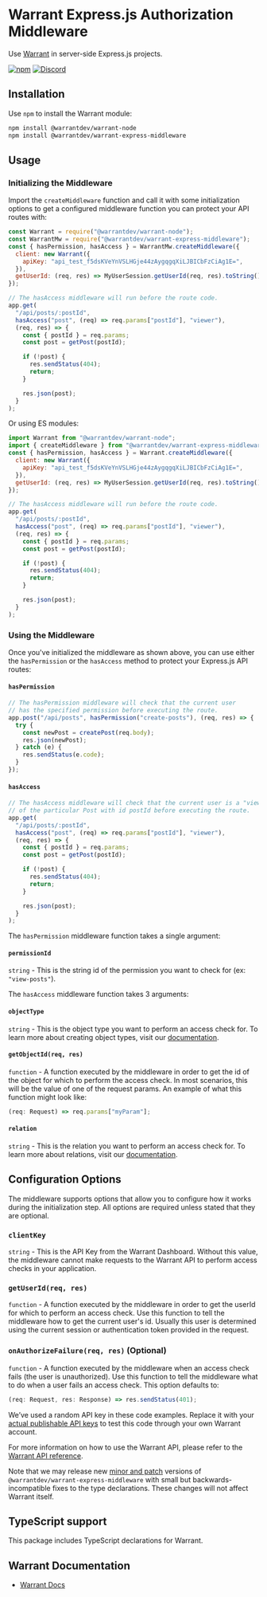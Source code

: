 # Warrant Express.js Authorization Middleware

Use [Warrant](https://warrant.dev/) in server-side Express.js projects.

[![npm](https://img.shields.io/npm/v/@warrantdev/warrant-express-middleware)](https://www.npmjs.com/package/@warrantdev/warrant-express-middleware)
[![Discord](https://img.shields.io/discord/865661082203193365?label=discord)](https://discord.gg/QNCMKWzqET)

## Installation

Use `npm` to install the Warrant module:

```sh
npm install @warrantdev/warrant-node
npm install @warrantdev/warrant-express-middleware
```

## Usage

### Initializing the Middleware

Import the `createMiddleware` function and call it with some initialization options to get a configured middleware function you can protect your API routes with:

```js
const Warrant = require("@warrantdev/warrant-node");
const WarrantMw = require("@warrantdev/warrant-express-middleware");
const { hasPermission, hasAccess } = WarrantMw.createMiddleware({
  client: new Warrant({
    apiKey: "api_test_f5dsKVeYnVSLHGje44zAygqgqXiLJBICbFzCiAg1E=",
  }),
  getUserId: (req, res) => MyUserSession.getUserId(req, res).toString(), // Tell the middleware how to get the current user in your API
});

// The hasAccess middleware will run before the route code.
app.get(
  "/api/posts/:postId",
  hasAccess("post", (req) => req.params["postId"], "viewer"),
  (req, res) => {
    const { postId } = req.params;
    const post = getPost(postId);

    if (!post) {
      res.sendStatus(404);
      return;
    }

    res.json(post);
  }
);
```

Or using ES modules:

```js
import Warrant from "@warrantdev/warrant-node";
import { createMiddleware } from "@warrantdev/warrant-express-middleware";
const { hasPermission, hasAccess } = Warrant.createMiddleware({
  client: new Warrant({
    apiKey: "api_test_f5dsKVeYnVSLHGje44zAygqgqXiLJBICbFzCiAg1E=",
  }),
  getUserId: (req, res) => MyUserSession.getUserId(req, res).toString(), // Tell the middleware how to get the current user in your API
});

// The hasAccess middleware will run before the route code.
app.get(
  "/api/posts/:postId",
  hasAccess("post", (req) => req.params["postId"], "viewer"),
  (req, res) => {
    const { postId } = req.params;
    const post = getPost(postId);

    if (!post) {
      res.sendStatus(404);
      return;
    }

    res.json(post);
  }
);
```

### Using the Middleware

Once you've initialized the middleware as shown above, you can use either the `hasPermission` or the `hasAccess` method to protect your Express.js API routes:

#### `hasPermission`

```js
// The hasPermission middleware will check that the current user
// has the specified permission before executing the route.
app.post("/api/posts", hasPermission("create-posts"), (req, res) => {
  try {
    const newPost = createPost(req.body);
    res.json(newPost);
  } catch (e) {
    res.sendStatus(e.code);
  }
});
```

#### `hasAccess`

```js
// The hasAccess middleware will check that the current user is a "viewer"
// of the particular Post with id postId before executing the route.
app.get(
  "/api/posts/:postId",
  hasAccess("post", (req) => req.params["postId"], "viewer"),
  (req, res) => {
    const { postId } = req.params;
    const post = getPost(postId);

    if (!post) {
      res.sendStatus(404);
      return;
    }

    res.json(post);
  }
);
```

The `hasPermission` middleware function takes a single argument:

#### `permissionId`

`string` - This is the string id of the permission you want to check for (ex: `"view-posts"`).

The `hasAccess` middleware function takes 3 arguments:

#### `objectType`

`string` - This is the object type you want to perform an access check for. To learn more about creating object types, visit our [documentation](https://docs.warrant.dev/).

#### `getObjectId(req, res)`

`function` - A function executed by the middleware in order to get the id of the object for which to perform the access check. In most scenarios, this will be the value of one of the request params. An example of what this function might look like:

```js
(req: Request) => req.params["myParam"];
```

#### `relation`

`string` - This is the relation you want to perform an access check for. To learn more about relations, visit our [documentation](https://docs.warrant.dev/).

## Configuration Options

The middleware supports options that allow you to configure how it works during the initialization step. All options are required unless stated that they are optional.

### `clientKey`

`string` - This is the API Key from the Warrant Dashboard. Without this value, the middleware cannot make requests to the Warrant API to perform access checks in your application.

### `getUserId(req, res)`

`function` - A function executed by the middleware in order to get the userId for which to perform an access check. Use this function to tell the middleware how to get the current user's id. Usually this user is determined using the current session or authentication token provided in the request.

### `onAuthorizeFailure(req, res)` (Optional)

`function` - A function executed by the middleware when an access check fails (the user is unauthorized). Use this function to tell the middleware what to do when a user fails an access check. This option defaults to:

```js
(req: Request, res: Response) => res.sendStatus(401);
```

We’ve used a random API key in these code examples. Replace it with your
[actual publishable API keys](https://app.warrant.dev) to
test this code through your own Warrant account.

For more information on how to use the Warrant API, please refer to the
[Warrant API reference](https://docs.warrant.dev).

Note that we may release new [minor and patch](https://semver.org/) versions of
`@warrantdev/warrant-express-middleware` with small but backwards-incompatible fixes to the type
declarations. These changes will not affect Warrant itself.

## TypeScript support

This package includes TypeScript declarations for Warrant.

## Warrant Documentation

- [Warrant Docs](https://docs.warrant.dev/)
